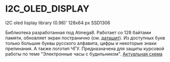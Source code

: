 # I2C_OLED_DISPLAY
I2C oled lisplay library (0.96)' 128x64 px SSD1306

Библиотека разработанная под Atmega8.
Работает со 128 байтами памяти, обновляет экран постранично (см. [даташит](https://cdn-shop.adafruit.com/datasheets/SSD1306.pdf)). 
Из доступных букв только большие буквы русского алфавита, цифры и некоторые знаки препинания.
А также логотип ЧГУ.
Предназначена для защиты курсовой работы по теме "Электронные часы с будильником".
[Актуальная схема](https://easyeda.com/tpololo.xyulo/chsu_clocks)
